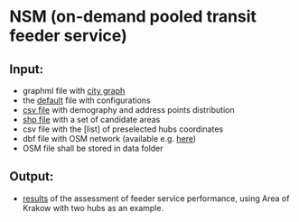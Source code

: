 # NSM (on-demand pooled transit feeder service)
## Input:

* graphml file with [city graph](https://github.com/OlhaShulikaUJ/SUM_project/blob/main/PT/data/Krakow.graphml)
* the [default](https://github.com/OlhaShulikaUJ/SUM_project/blob/main/NSM/default_SUM.json) file with configurations
* [csv file](https://github.com/OlhaShulikaUJ/SUM_project/blob/main/PT/data/demografia_KRK_example.csv) with demography and address points distribution 
* [shp file](https://github.com/OlhaShulikaUJ/SUM_project/blob/main/NSM/Obszary_SUM.shp) with a set of candidate areas
* csv file with the [list] of preselected hubs coordinates
* dbf file with OSM network (available e.g. [here](https://www.interline.io/osm/extracts/))
* OSM file shall be stored in data folder

## Output:
* [results](https://github.com/OlhaShulikaUJ/SUM_project/blob/main/NSM/area%203-Skotniki.ipynb) of the assessment of feeder service performance, using Area of Krakow with two hubs as an example.
